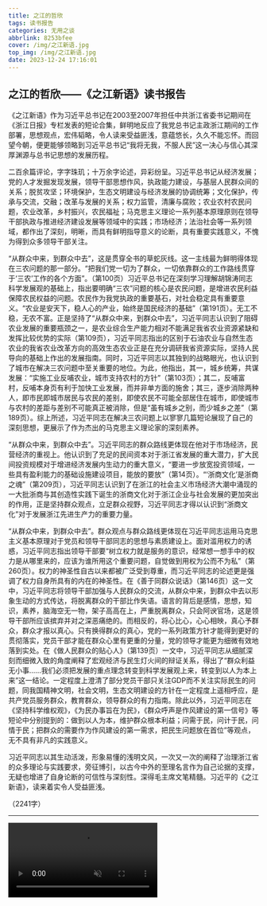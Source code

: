 ```yaml
---
title: 之江的哲欣
tags: 读书报告
categories: 无用之谈
abbrlink: 8253bfee
cover: /img/之江新语.jpg
top_img: /img/之江新语.jpg
date: 2023-12-24 17:16:01
---
```


## 之江的哲欣——《之江新语》读书报告

《之江新语》作为习近平总书记在2003至2007年担任中共浙江省委书记期间在《浙江日报》专栏发表的短论合集，鲜明地反应了我党总书记主政浙江期间的工作部署，思想观点，宏伟韬略，令人读来受益匪浅，意蕴悠长，久久不能忘怀。而回望今朝，便更能够领略到习近平总书记“我将无我，不服人民”这一决心与信心其深厚渊源与总书记思想的发展历程。

二百余篇评论，字字珠玑；十万余字论述，异彩纷呈。习近平总书记从经济发展；党的人才发掘发现发展，领导干部思想作风，执政能力建设，与基层人民群众间的关系；脱贫攻坚；环境保护，生态文明建设与经济发展的协调统筹；文化保护，传承与交流，交融；改革与发展的关系；权力监管，清廉与腐败；农业农村农民问题，农业改革，乡村振兴，农民福祉；马克思主义理论一系列基本原理原则在领导干部执政与推进经济建设发展等领域中的实践；市场经济；法治社会等一系列领域，都作出了深刻，明晰，而具有鲜明指导意义的论断，具有重要实践意义，不愧为得到众多领导干部关注。

“从群众中来，到群众中去”，这是贯穿全书的草蛇灰线。这一主线最为鲜明得体现在三农问题的那一部分。“把我们党一切为了群众，一切依靠群众的工作路线贯穿于‘三农’工作的各个方面”。（第100页）习近平总书记在深刻学习理解胡锦涛同志科学发展观的基础上，指出要明确“三农”问题的核心是农民问题，是增进农民利益保障农民权益的问题。农民作为我党执政的重要基石，对社会稳定具有重要意义。“农业是安天下，稳人心的产业，始终是国民经济的基础”（第191页）。无工不稳，无农不富。正是坚持了“从群众中来，到群众中去”，习近平同志认识到了阻碍农业发展的重要瓶颈之一，是农业综合生产能力相对不能满足我省农业资源紧缺和发挥比较优势的实际（第109页），习近平同志指出的区别于石油农业与自然生态农业的我省农业改革方向的高效生态农业正是在充分调研我省资源实际，坚持人民导向的基础上作出的发展指南。同时，习近平同志以其独到的战略眼光，也认识到了城市在解决三农问题中至关重要的地位。为此，他指出，其一，城乡统筹，共谋发展：“实施工业反哺农业，城市支持农村的方针”（第103页）；其二，反哺富村，反哺本身页有利于加快工业发展，而并非单方面的施舍；其三，逐步消除两种人，即市民即城市居民与农民的差别，即使农民不可能全部居住在城市，即使城市与农村的差距与差别不可能真正被消除，但是“虽有城乡之别，而少城乡之差”（第189页）。综上所述，习近平同志在解决三农问题上以寥寥几篇短论展现了自己的深刻思想，更展示了作为杰出的马克思主义理论家的深刻素养。

“从群众中来，到群众中去”。习近平同志的群众路线更体现在他对于市场经济，民营经济的重视上。他认识到了充足的民间资本对于浙江省发展的重大潜力，扩大民间投资规模对于增进经济发展内生动力的重大意义，“要进一步放宽投资领域，一些具有盈利能力的基础设施建设项目，能放的要放”（第14页）。“‘浙商文化’是浙商之魂”（第209页），习近平同志认识到了在浙江的社会主义市场经济大潮中涌现的一大批浙商与其创造性实践下诞生的浙商文化对于浙江企业与社会发展的更加突出的作用，正是坚持群众观点，立足群众视野，习近平同志才得以认识到“浙商文化”对于发展浙江先进生产力的重要力量。

“从群众中来，到群众中去”。群众观点与群众路线更体现在习近平同志运用马克思主义基本原理对于党员和领导干部同志的思想与素质建设上。面对滥用权力的诱惑，习近平同志指出领导干部要“树立权力就是服务的意识，经常想一想手中的权力是从哪里来的，应该为谁所用这个重要问题，自觉做到用权为公而不为私”（第260页）。权力的神圣性自古以来都被广泛受到尊重，而习近平同志的论述更是强调了权力自身所具有的内在的神圣性。在《善于同群众说话》（第146页）这一文中，习近平同志将领导干部加强与人民群众的交流，从群众中来，到群众中去以形象生动的方式传达，将脱离群众的干部比作失语。语言的背后是感情，思想，知识，素养，脑海空无一物，架子高高在上，严重脱离群众，只会阿谀官场，这是领导干部所应该摈弃并对之深恶痛绝的。而相反的，将心比心，心心相映，真心予群众，群众才报以真心。只有换得群众的真心，党的一系列政策方针才能得到更好的贯彻落实，党员干部才能在群众心里有更重的分量，党的领导才能更为细微有效地落到实处。在《做人民群众的贴心人》（第139页）一文中，习近平同志从细腻深刻而细微入致的角度阐释了宏观经济与民生灯火间的辩证关系，得出了“群众利益无小事……我们必须把发展的重点理念转变到科学发展观上来，转变到以人为本上来”这一结论。一定程度上澄清了部分党员干部只关注GDP而不关注实际民生的问题，同我国精神文明，社会文明，生态文明建设的方针在一定程度上遥相呼应，是共产党员服务群众，教育群众，领导群众的有力指南。除此以外，习近平同志在《坚持科学维权观》，《为民办事旨在为民》，《群众呼声是作风建设的第一信号》等短论中分别提到的：做到以人为本，维护群众根本利益；问需于民，问计于民，问情于民；把群众的需要作为作风建设的第一需求，把民生问题放在首位”等观点，无不具有非凡的实践意义。

习近平同志以其生动活泼，形象易懂的浅明文风，一次又一次的阐释了治理浙江省的众多理论与实践要求，旁征博引，以古今中外的至理名言作为自己论据的支撑，无疑也增进了自身论断的可信性与深刻性。深得毛主席文笔精髓。习近平的《之江新语》，读来着实令人受益匪浅。

（2241字）

---

<video autoplay loop controls muted>
  <source src="/video/天上不会掉馅饼.mp4" type="video/mp4">
</videos>